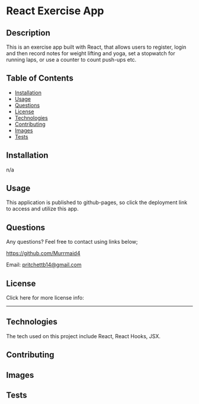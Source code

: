# React Exercise App

    

## Description

This is an exercise app built with React, that allows users to register, login and then record notes for weight lifting and yoga, set a stopwatch for running laps, or use a counter to count push-ups etc. 

## Table of Contents 

  - [Installation](#installation)
  - [Usage](#usage)
  - [Questions](#questions)
  - [License](#license)
  - [Technologies](#technologies)
  - [Contributing](#contributing)
  - [Images](#images)
  - [Tests](#tests)

## Installation

n/a
 
## Usage
This application is published to github-pages, so click the deployment link to access and utilize this app. 
 
## Questions
  Any questions? Feel free to contact using links below;

  https://github.com/Murrmaid4
  
  Email: pritchettb14@gmail.com
  
## License
  Click here for more license info:  

    

  ---
  
## Technologies

The tech used on this project include React, React Hooks, JSX.

## Contributing
 

## Images

 
## Tests
  

 
